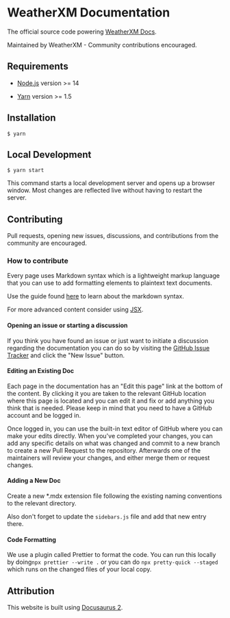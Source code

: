 # WeatherXM Documentation

The official source code powering [WeatherXM Docs](https://docs.weatherxm.com/).

Maintained by WeatherXM - Community contributions encouraged.

## Requirements

- [Node.js](https://nodejs.org/en/download) version >= 14

- [Yarn](https://yarnpkg.com/getting-started/install) version >= 1.5

## Installation

```
$ yarn
```

## Local Development

```
$ yarn start
```

This command starts a local development server and opens up a browser window. Most changes are reflected live without having to restart the server.

## Contributing

Pull requests, opening new issues, discussions, and contributions from the community are encouraged.

### How to contribute

Every page uses Markdown syntax which is a lightweight markup language that you can use to add formatting elements to plaintext text documents.

Use the guide found [here](https://docs.github.com/en/get-started/writing-on-github/getting-started-with-writing-and-formatting-on-github/basic-writing-and-formatting-syntax) to learn about the markdown syntax.

For more advanced content consider using
[JSX](https://v2.docusaurus.io/docs/markdown-features/#embedding-react-components-with-mdx).

#### Opening an issue or starting a discussion

If you think you have found an issue or just want to initiate a discussion regarding the documentation
you can do so by visiting the [GitHub Issue Tracker](https://github.com/WeatherXM/docs/issues) and click the "New Issue" button.

#### Editing an Existing Doc

Each page in the documentation has an "Edit this page" link at the bottom of the content. By clicking it you are taken to the relevant GitHub location where this page is located and you can edit it and fix or add anything you think that is needed. Please keep in mind that you need
to have a GitHub account and be logged in.

Once logged in, you can use the built-in text editor of GitHub where you can make your edits directly. When you've completed your changes, you can add any specific details on what was changed and commit to a new branch to create a new Pull Request to the repository. Afterwards one of the maintainers will review your changes, and either merge them or request changes.

#### Adding a New Doc

Create a new \*.mdx extension file following the existing naming conventions to the relevant directory.

Also don't forget to update the `sidebars.js` file and add that new entry there.

#### Code Formatting

We use a plugin called Prettier to format the code. You can run this locally by doing`npx prettier --write .` or you can do `npx pretty-quick --staged` which runs on the changed files of your local copy.

## Attribution

This website is built using [Docusaurus 2](https://v2.docusaurus.io/).
